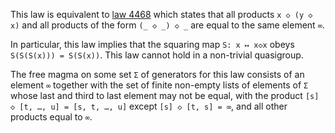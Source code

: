 This law is equivalent to [law 4468](https://teorth.github.io/equational_theories/implications/?4468) which states that all products `x ◇ (y ◇ x)` and all products of the form `(_ ◇ _) ◇ _` are equal to the same element `∞`.

In particular, this law implies that the squaring map `S: x ↦ x◇x` obeys `S(S(S(x))) = S(S(x))`.  This law cannot hold in a non-trivial quasigroup.

The free magma on some set `Σ` of generators for this law consists of an element `∞` together with the set of finite non-empty lists of elements of `Σ` whose last and third to last element may not be equal, with the product `[s] ◇ [t, …, u] = [s, t, …, u]` except `[s] ◇ [t, s] = ∞`, and all other products equal to `∞`.
